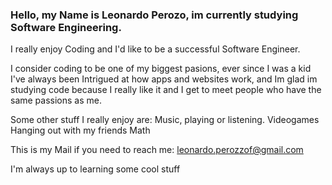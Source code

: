 ### Hello, my Name is Leonardo Perozo, im currently studying Software Engineering.
I really enjoy Coding and I'd like to be a successful Software Engineer.

I consider coding to be one of my biggest pasions, ever since I was a kid I've always been Intrigued at how apps and websites work, and Im glad im studying code because I really like it and I get to meet people 
who have the same passions as me.

Some other stuff I really enjoy are:
  Music, playing or listening.
  Videogames
  Hanging out with my friends
  Math

This is my Mail if you need to reach me:
  leonardo.perozzof@gmail.com

I'm always up to learning some cool stuff
